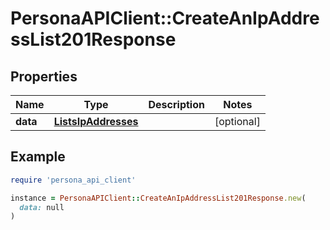 # PersonaAPIClient::CreateAnIpAddressList201Response

## Properties

| Name | Type | Description | Notes |
| ---- | ---- | ----------- | ----- |
| **data** | [**ListsIpAddresses**](ListsIpAddresses.md) |  | [optional] |

## Example

```ruby
require 'persona_api_client'

instance = PersonaAPIClient::CreateAnIpAddressList201Response.new(
  data: null
)
```

